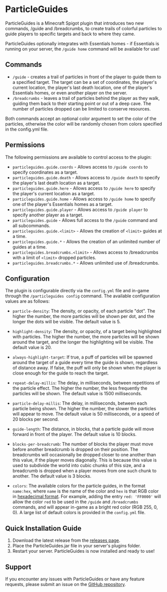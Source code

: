 # ParticleGuides

ParticleGuides is a Minecraft Spigot plugin that introduces two new commands, /guide and /breadcrumbs, to create trails
of colorful particles to guide players to specific targets and back to where they came.

ParticleGuides optionally integrates with Essentials homes - if Essentials is running on your server, the `/guide home` 
command will be available for use!

## Commands

- `/guide` - creates a trail of particles in front of the player to guide them to a specified target. The target can be 
a set of coordinates, the player's current location, the player's last death location, one of the player's Essentials 
homes, or even another player on the server.
- `/breadcrumbs` - leaves a trail of particles behind the player as they walk, guiding them back to their starting point
or out of a deep cave. The number of particles dropped can be limited to conserve resources.

Both commands accept an optional color argument to set the color of the particles, otherwise the color will be randomly 
chosen from colors specified in the config.yml file.

## Permissions

The following permissions are available to control access to the plugin:

- `particleguides.guide.coords` - Allows access to `/guide coords` to specify coordinates as a target.
- `particleguides.guide.death` - Allows access to `/guide death` to specify the player's last death location as a target.
- `particleguides.guide.here` - Allows access to `/guide here` to specify the player's current location as a target.
- `particleguides.guide.home` - Allows access to `/guide home` to specify one of the player's Essentials homes as a target.
- `particleguides.guide.player` - Allows access to `/guide player` to specify another player as a target.
- `particleguides.guide` - Allows full access to the `/guide` command and all subcommands.
- `particleguides.guide.<limit>` - Allows the creation of `<limit>` guides at a time.
- `particleguides.guide.*` - Allows the creation of an unlimited number of guides at a time.
- `particleguides.breadcrumbs.<limit>` - Allows access to /breadcrumbs with a limit of `<limit>` dropped particles.
- `particleguides.breadcrumbs.*` - Allows unlimited use of /breadcrumbs.

## Configuration

The plugin is configurable directly via the `config.yml` file and in-game through the `/particleguides config` command.
The available configuration values are as follows:


- `particle-density`: The density, or opacity, of each particle "dot". The higher the number, the more particles will 
be shown per dot, and the longer the dots will be visible. The default value is 5.

- `highlight-density`: The density, or opacity, of a target being highlighted with particles. The higher the number, the 
more particles will be shown around the target, and the longer the highlighting will be visible. The default value is 20.

- `always-highlight-target`: If true, a puff of particles will be spawned around the target of a guide every time the
guide is shown, regardless of distance away. If false, the puff will only be shown when the player is close enough 
for the guide to reach the target.

- `repeat-delay-millis`: The delay, in milliseconds, between repetitions of the particle effect. The higher the number, the 
less frequently the particles will be shown. The default value is 1500 milliseconds.

- `particle-delay-millis`: The delay, in milliseconds, between each particle being shown. The higher the number, the slower 
the particles will appear to move. The default value is 50 milliseconds, or a speed of 20 blocks per second.

- `guide-length`: The distance, in blocks, that a particle guide will move forward in front of the player. 
The default value is 10 blocks.

- `blocks-per-breadcrumb`: The number of blocks the player must move before another breadcrumb is dropped on their position.
The breadcrumbs will occasionally be dropped closer to one another than this value, if the player moves diagonally.
This is because this value is used to subdivide the world into cubic chunks of this size, and a breadcrumb is
dropped when a player moves from one such chunk to another. The default value is 3 blocks.

- `colors`: The available colors for the particle guides, in the format `name:hex`, where `name` is the name of the
color and `hex` is that RGB color in [hexadecimal format](https://www.rgbtohex.net/).
For example, adding the entry `red: 'FF0000'` will allow the color `red` to be used in the `/guide` and `/breadcrumbs` 
commands, and will appear in-game as a bright red color (RGB 255, 0, 0). A large list of default colors is provided in
the `config.yml` file.

## Quick Installation Guide

1. Download the latest release from the [releases page](https://github.com/FreshLlamanade/ParticleGuides/releases).
2. Place the ParticleGuides.jar file in your server's plugins folder.
3. Restart your server.
ParticleGuides is now installed and ready to use!

## Support

If you encounter any issues with ParticleGuides or have any feature requests, please submit an issue on the 
[GitHub repository](https://github.com/FreshLlamanade/ParticleGuides).
